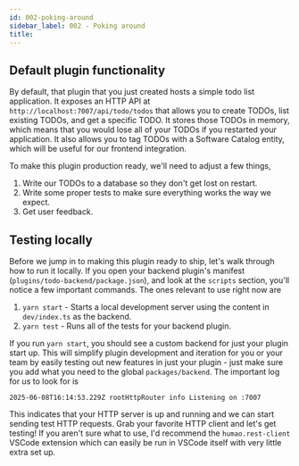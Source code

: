 ```yaml
---
id: 002-poking-around
sidebar_label: 002 - Poking around
title:
---
```


## Default plugin functionality

By default, that plugin that you just created hosts a simple todo list application. It exposes an HTTP API at `http://localhost:7007/api/todo/todos` that allows you to create TODOs, list existing TODOs, and get a specific TODO. It stores those TODOs in memory, which means that you would lose all of your TODOs if you restarted your application. It also allows you to tag TODOs with a Software Catalog entity, which will be useful for our frontend integration.

To make this plugin production ready, we'll need to adjust a few things,

1. Write our TODOs to a database so they don't get lost on restart.
2. Write some proper tests to make sure everything works the way we expect.
3. Get user feedback.

## Testing locally

Before we jump in to making this plugin ready to ship, let's walk through how to run it locally. If you open your backend plugin's manifest (`plugins/todo-backend/package.json`), and look at the `scripts` section, you'll notice a few important commands. The ones relevant to use right now are

1. `yarn start` - Starts a local development server using the content in `dev/index.ts` as the backend.
2. `yarn test` - Runs all of the tests for your backend plugin.

If you run `yarn start`, you should see a custom backend for just your plugin start up. This will simplify plugin development and iteration for you or your team by easily testing out new features in just your plugin - just make sure you add what you need to the global `packages/backend`. The important log for us to look for is

```
2025-06-08T16:14:53.229Z rootHttpRouter info Listening on :7007
```

This indicates that your HTTP server is up and running and we can start sending test HTTP requests. Grab your favorite HTTP client and let's get testing! If you aren't sure what to use, I'd recommend the `humao.rest-client` VSCode extension which can easily be run in VSCode itself with very little extra set up.

```

```
